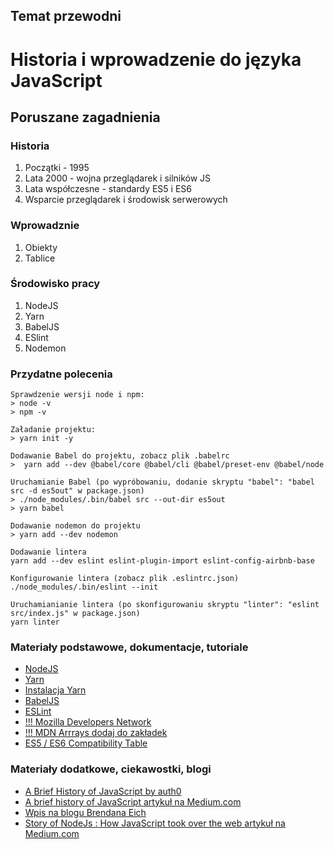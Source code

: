 ## Temat przewodni
# Historia i wprowadzenie do języka JavaScript

## Poruszane zagadnienia

### Historia
1. Początki - 1995
2. Lata 2000 - wojna przeglądarek i silników JS
3. Lata współczesne - standardy ES5 i ES6
4. Wsparcie przeglądarek i środowisk serwerowych

### Wprowadznie
1. Obiekty
2. Tablice

### Środowisko pracy
1. NodeJS
2. Yarn
2. BabelJS
3. ESlint
4. Nodemon

### Przydatne polecenia
```
Sprawdzenie wersji node i npm:
> node -v
> npm -v

Załadanie projektu: 
> yarn init -y

Dodawanie Babel do projektu, zobacz plik .babelrc
>  yarn add --dev @babel/core @babel/cli @babel/preset-env @babel/node

Uruchamianie Babel (po wypróbowaniu, dodanie skryptu "babel": "babel src -d es5out" w package.json)
> ./node_modules/.bin/babel src --out-dir es5out
> yarn babel

Dodawanie nodemon do projektu
> yarn add --dev nodemon

Dodawanie lintera
yarn add --dev eslint eslint-plugin-import eslint-config-airbnb-base 

Konfigurowanie lintera (zobacz plik .eslintrc.json)
./node_modules/.bin/eslint --init

Uruchamianianie lintera (po skonfigurowaniu skryptu "linter": "eslint src/index.js" w package.json)
yarn linter
```

### Materiały podstawowe, dokumentacje, tutoriale
- [NodeJS](https://nodejs.org/en/)
- [Yarn](https://yarnpkg.com)
- [Instalacja Yarn ](https://classic.yarnpkg.com/en/docs/install)
- [BabelJS](https://babeljs.io)
- [ESLint](https://eslint.org)
- [!!! Mozilla Developers Network](https://developer.mozilla.org/en-US/docs/Web/JavaScript)
- [!!! MDN Arrrays dodaj do zakładek](https://developer.mozilla.org/en-US/docs/Web/JavaScript/Reference/Global_Objects/Array)
- [ES5 / ES6 Compatibility Table](https://kangax.github.io/compat-table/es5/)

### Materiały dodatkowe, ciekawostki, blogi
- [A Brief History of JavaScript by auth0](https://auth0.com/blog/a-brief-history-of-javascript/)
- [A brief history of JavaScript artykuł na Medium.com](https://medium.com/@benastontweet/lesson-1a-the-history-of-javascript-8c1ce3bffb17)
- [Wpis na blogu Brendana Eich](https://brendaneich.com/2008/04/popularity/)
- [Story of NodeJs : How JavaScript took over the web artykuł na Medium.com](https://medium.com/@abhi_/riseofnode-60d8b17c8182)







